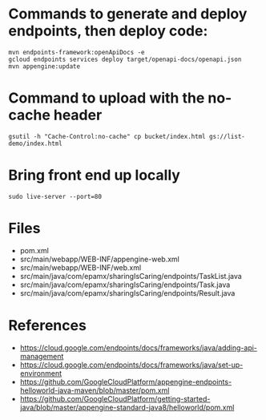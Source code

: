 # Commands to generate and deploy endpoints, then deploy code:
	mvn endpoints-framework:openApiDocs -e
	gcloud endpoints services deploy target/openapi-docs/openapi.json
	mvn appengine:update

# Command to upload with the no-cache header
	gsutil -h "Cache-Control:no-cache" cp bucket/index.html gs://list-demo/index.html

# Bring front end up locally
	sudo live-server --port=80

# Files
- pom.xml
- src/main/webapp/WEB-INF/appengine-web.xml
- src/main/webapp/WEB-INF/web.xml
- src/main/java/com/epamx/sharingIsCaring/endpoints/TaskList.java
- src/main/java/com/epamx/sharingIsCaring/endpoints/Task.java
- src/main/java/com/epamx/sharingIsCaring/endpoints/Result.java

# References
- https://cloud.google.com/endpoints/docs/frameworks/java/adding-api-management
- https://cloud.google.com/endpoints/docs/frameworks/java/set-up-environment
- https://github.com/GoogleCloudPlatform/appengine-endpoints-helloworld-java-maven/blob/master/pom.xml
- https://github.com/GoogleCloudPlatform/getting-started-java/blob/master/appengine-standard-java8/helloworld/pom.xml
